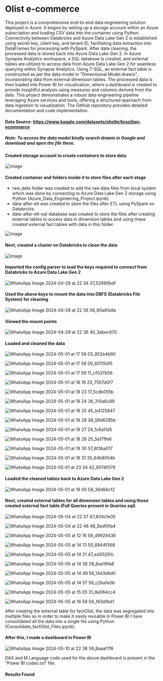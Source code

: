 # Olist e-commerce

This project is a comprehensive end-to-end data engineering solution deployed in Azure. It begins by setting up a storage account within an Azure subscription and loading CSV data into the container using Python. Connectivity between Databricks and Azure Data Lake Gen 2 is established using secret key, client key, and tenant ID, facilitating data extraction into DataFrames for processing with PySpark. After data cleaning, the processed data is stored back into Azure Data Lake Gen 2. In Azure Synapse Analytics workspace, a SQL database is created, and external tables are utilized to access data from Azure Data Lake Gen 2 for seamless querying within Synapse Analytics. Using T-SQL, an external fact table is constructed as per the data model in "Dimensional Model.drawio", incorporating data from external dimension tables. The processed data is then loaded into Power BI for visualization, where a dashboard is created to provide insightful analysis using measures and columns derived from the data. This project demonstrates a robust data engineering pipeline leveraging Azure services and tools, offering a structured approach from data ingestion to visualization. The GitHub repository provides detailed documentation and code implementation.

#### Data Source: https://www.kaggle.com/datasets/olistbr/brazilian-ecommerce

##### Note: To access the data model kindly search drawio in Google and download and open the file there.

#### Created storage account to create containers to store data

![image](https://github.com/Dhiraj0107/Olist_ecommerce/assets/118677714/bf13335b-4420-4187-9c65-e74e982bce0a)

#### Created container and folders inside it to store files after each stage

- raw_data folder was created to add the raw data files from local system which was done by connecting to Azure Data Lake Gen 2 storage using Python (Azure_Data_Engineering_Project.ipynb).
- data-after-etl was created to store the files after ETL using PySpark on Databricks.
- data-after-etl-sql-database was created to store the files after creating external tables to access data in dimension tables and using these created external fact tables with data in this folder.

![image](https://github.com/Dhiraj0107/Olist_ecommerce/assets/118677714/e8772eda-7300-42b1-b827-9d0a408b0be0)

#### Next, created a cluster on Databricks to clean the data

![image](https://github.com/Dhiraj0107/Olist_ecommerce/assets/118677714/d3bec02d-9a8e-40a9-9aed-8987925ed2e9)

#### Imported the config parser to load the keys required to connect from Databricks to Azure Data Lake Gen 2

![WhatsApp Image 2024-04-29 at 22 34 37_52690bdf](https://github.com/Dhiraj0107/Olist_ecommerce/assets/118677714/d3938c38-975e-4f5c-8d93-f2f630587951)

#### Used the above keys to mount the data into DBFS (Databricks File System) for cleaning

![WhatsApp Image 2024-04-29 at 22 36 06_90a81e8e](https://github.com/Dhiraj0107/Olist_ecommerce/assets/118677714/b49f347b-38bc-4d09-8948-a1852feec8b1)

#### Viewed the mount points

![WhatsApp Image 2024-04-29 at 22 36 40_3abec670](https://github.com/Dhiraj0107/Olist_ecommerce/assets/118677714/8ab062f2-dcf8-43a3-bb2e-66d3f50f6753)

#### Loaded and cleaned the data

![WhatsApp Image 2024-05-01 at 17 56 03_952b4b90](https://github.com/Dhiraj0107/Olist_ecommerce/assets/118677714/eaee9a74-7d0e-49e5-a8ae-04e4582a6aae)

![WhatsApp Image 2024-05-01 at 17 58 00_60115df5](https://github.com/Dhiraj0107/Olist_ecommerce/assets/118677714/83e99362-10b2-45f0-9aa6-794f3c753e65)

![WhatsApp Image 2024-05-01 at 17 59 11_cf037b56](https://github.com/Dhiraj0107/Olist_ecommerce/assets/118677714/e74a40d5-ac67-4259-9afc-830f35a642dd)

![WhatsApp Image 2024-05-01 at 18 19 23_7557d0f7](https://github.com/Dhiraj0107/Olist_ecommerce/assets/118677714/388fea18-331d-4bff-a767-152b02e36994)

![WhatsApp Image 2024-05-01 at 18 23 17_5cdb055b](https://github.com/Dhiraj0107/Olist_ecommerce/assets/118677714/7253b8f2-caaa-4cc2-88b0-b58d565c16a8)

![WhatsApp Image 2024-05-01 at 18 24 36_310a6c89](https://github.com/Dhiraj0107/Olist_ecommerce/assets/118677714/32de6005-44fe-453a-998e-749a5d618fd2)

![WhatsApp Image 2024-05-01 at 18 25 45_b4125847](https://github.com/Dhiraj0107/Olist_ecommerce/assets/118677714/6dc43bc6-4af0-4620-9d98-41e0f64af95d)

![WhatsApp Image 2024-05-01 at 18 26 38_59d6285b](https://github.com/Dhiraj0107/Olist_ecommerce/assets/118677714/b6e39c6a-642e-4a50-b7ce-ff317b7f0098)

![WhatsApp Image 2024-05-01 at 18 27 24_1c6a11d5](https://github.com/Dhiraj0107/Olist_ecommerce/assets/118677714/c6897a0c-b7fd-4412-8e75-aefd75fff543)

![WhatsApp Image 2024-05-01 at 18 28 25_5a17ffe6](https://github.com/Dhiraj0107/Olist_ecommerce/assets/118677714/c63f3640-59c4-4d93-aaea-153c886eba1c)

![WhatsApp Image 2024-05-01 at 18 30 57_6f3ba017](https://github.com/Dhiraj0107/Olist_ecommerce/assets/118677714/b6eb1738-94b9-4e0f-976c-3f450ede2aaa)

![WhatsApp Image 2024-05-01 at 18 31 35_64b8054b](https://github.com/Dhiraj0107/Olist_ecommerce/assets/118677714/28209087-40bf-49a5-ae42-f2f56f5db956)

![WhatsApp Image 2024-05-01 at 23 34 42_9074f079](https://github.com/Dhiraj0107/Olist_ecommerce/assets/118677714/abe24ec7-0183-43d1-a8c0-3513f36f7f9d)

#### Loaded the cleaned tables back to Azure Data Lake Gen 2

![WhatsApp Image 2024-05-01 at 19 00 58_36d84cf2](https://github.com/Dhiraj0107/Olist_ecommerce/assets/118677714/812ff48b-643a-40f0-a95f-e190637cf1f5)

#### Next, created external tables for all dimension tables and using those created external fact table (Full Queries present in Queries.sql)

![WhatsApp Image 2024-05-04 at 22 37 47_604cfe05](https://github.com/Dhiraj0107/Olist_ecommerce/assets/118677714/5a7b5aaa-bc15-40dd-a0c8-bddc246ba2ea)

![WhatsApp Image 2024-05-04 at 22 48 48_9adf0fa4](https://github.com/Dhiraj0107/Olist_ecommerce/assets/118677714/a916b960-15b0-42f0-8093-cf9fc191cc44)

![WhatsApp Image 2024-05-05 at 12 16 59_d9929436](https://github.com/Dhiraj0107/Olist_ecommerce/assets/118677714/5d9b08b3-9ced-4d2f-a771-bb30fc736fc6)

![WhatsApp Image 2024-05-05 at 14 13 50_6944f368](https://github.com/Dhiraj0107/Olist_ecommerce/assets/118677714/e9dd382a-afac-4c20-aac3-5140564c8246)

![WhatsApp Image 2024-05-05 at 14 21 47_ed35291c](https://github.com/Dhiraj0107/Olist_ecommerce/assets/118677714/9fda6d6d-f456-477f-8893-95460b48e5ea)

![WhatsApp Image 2024-05-05 at 14 36 09_6ae19fa8](https://github.com/Dhiraj0107/Olist_ecommerce/assets/118677714/8c47b551-bdea-4e45-8512-29730de4cb83)

![WhatsApp Image 2024-05-05 at 14 49 56_14d3d6d0](https://github.com/Dhiraj0107/Olist_ecommerce/assets/118677714/71993161-2b5d-463e-a5e3-9663ab75da5e)

![WhatsApp Image 2024-05-05 at 14 57 59_c2ba1e0b](https://github.com/Dhiraj0107/Olist_ecommerce/assets/118677714/3f54517c-a495-40c2-a1b9-eb737d530ddd)

![WhatsApp Image 2024-05-05 at 15 05 31_8e064cc4](https://github.com/Dhiraj0107/Olist_ecommerce/assets/118677714/2b66c1f9-a6ae-4266-88c4-37f2e215b0ad)

![WhatsApp Image 2024-05-05 at 16 58 04_f63d1bd1](https://github.com/Dhiraj0107/Olist_ecommerce/assets/118677714/6c053bde-99ae-450c-bed3-48e00021c12f)

After creating the external table for factOlist, the data was segregated into multiple files so in order to make it easily reusable in Power BI I have consolidated all the data into a single file using Python (Consolidate_factOlist_Files.ipynb).

#### After this, I made a dashboard in Power BI

![WhatsApp Image 2024-05-10 at 22 38 59_8aaaf7f6](https://github.com/Dhiraj0107/Olist_ecommerce/assets/118677714/bda30923-7e73-47bb-bbe7-bfa8de1ca547)

DAX and M Language code used for the above dashboard is present in the "Power BI codes.txt" file.

#### Results Found


